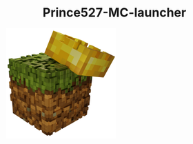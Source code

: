 <h1 align="center">Prince527-MC-launcher</h1>

<img align="center" src="https://github.com/Prince527GitHub/Prince527-MC-launcher/blob/release/src/assets/image/logo.png?raw=true" width="256" height="256">
